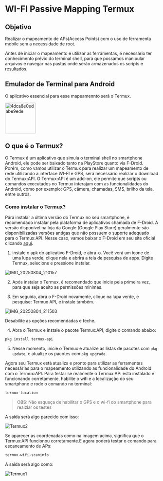 # WI-FI Passive Mapping Termux

## Objetivo

Realizar o mapeamento de APs(Access Points) com o uso de ferramenta mobile sem a necessidade de root. 

Antes de iniciar o mapeamento e utilizar as ferramentas, é necessário ter conhecimento prévio do terminal shell, para que possamos manipular arquivos e navegar nas pastas onde serão armazenados os scripts e resultados.

## Emulador de Terminal para Android

O aplicativo essencial para esse mapeamennto será o Termux.

<img width="100" height="100" alt="4dca8e0edabe9ede" src="https://github.com/user-attachments/assets/7422dde9-5a28-4ac0-b6f3-288f5eeb0f97" />

## O que é o Termux?
O Termux é um aplicativo que simula o terminal shell no smartphone Android, ele pode ser baixado tanto na PlayStore quanto via F-Droid. Porém, como vamos utilizar o Termux para realizar um mapeamento de rede utilizando a interface WI-FI e GPS, será necessário realizar o download do Termux:API. O Termux:API é um add-on, ele permite que scripts ou comandos executados no Termux interajam com as funcionalidades do Android, como por exemplo: GPS, câmera, chamadas, SMS, brilho da tela, entre outros. 

### Como instalar o Termux?

Para instalar a última versão do Termux no seu smartphone, é recomendado instalar pela plataforma de aplicativos chamada de F-Droid. A versão disponível na loja da Google (Google Play Store) geralmente são disponibilizadas versões antigas que não possuem o suporte adequado para o Termux:API. Nesse caso, vamos baixar o F-Droid em seu site oficial clicando [aqui](https://f-droid.org/).

1. Instale o apk do aplicativo F-Droid, e abra-o. Você verá um ícone de uma lupa verde, clique nela e abrirá a tela de pesquisa de apps. Digite Termux, selecione e pressione instalar.

![IMG_20250804_210157](https://github.com/user-attachments/assets/88db82f6-07f2-4d6e-b668-b82109826e48)

2. Após instalar o Termux, é recomendado que inicie pela primeira vez, para que seja aceito as permissões mínimas.

3. Em seguida, abra o F-Droid novamente, clique na lupa verde, e pesquise: Termux API, e instale também.

![IMG_20250804_211503](https://github.com/user-attachments/assets/88f312b5-7f90-4f5d-aece-645057b49a9f)

Desabilite as opções recomendadas e feche.

4. Abra o Termux e instale o pacote Termux:API, digite o comando abaixo:

```bash
pkg install termux-api
```

5. Nesse momento, inicie o Termux e atualize as listas de pacotes com `pkg update`, e atualize os pacotes com `pkg upgrade`.

Agora seu Termux está atualiza e pronto para utilizar as ferramentas necessárias para o mapeamento utilizando as funcionalidade do Android com o Termux:API. Para testar se realmente o Termux:API está instalado e funcionando corretamente, habilite o wifi e a localização do seu smartphone e rode o comando no terminal:

```bash
termux-location
```

> OBS: Não esqueça de habilitar o GPS e o wi-fi do smartphone para realziar os testes

A saída será algo parecido com isso:

![Termux2](https://github.com/user-attachments/assets/1c99be24-4ec6-4d16-94e1-daadc960f2d2)

Se aparecer as coordenadas como na imagem acima, significa que o Termux:API funcionou corretamente.E agora poderá testar o comando para escaneamento de APs:

```bash
termux-wifi-scaninfo
```

A saída será algo como:

![Termux1](https://github.com/user-attachments/assets/77fe28df-2caf-425e-8561-ebc571c166d2)

